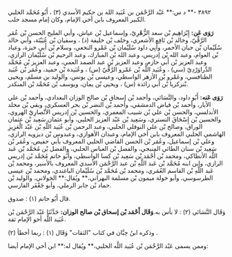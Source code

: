 ٣٨٩٢ -** د س:** عَبْد الرَّحْمَن بن عُبَيد الله بن حكيم الأسدي (٣) ، أَبُو مُحَمَّد الحلبي الكبير المعروف بابن أخي الإمام، وكان إمام مسجد حلب.

**رَوَى عَن:** إِبْرَاهِيم بْن سعد الزُّهْرِيّ، وإسماعيل بْن عياش، وأبي المليح الحسن بْن عُمَر الرَّقِّيّ، وخالد بْن نَافِع الأشعري، وخلف بْن خليفة (د) ، وسفيان بْن عُيَيْنَة، وأبي خالد سُلَيْمان بْن حيان الأحمر، وأَبِي داود سُلَيْمان بْن عَمْرو النخعي، وسلام بْن أَبي خبزة، وعباد بْن العوام، وعبد الله بْن إدريس، وعبد الله بْن المبارك، وعبد الرحيم بْن سُلَيْمان الرازي، وعبد العزيز بْن أَبي حازم، وعبد العزيز بْن عبد الصمد العمي، وعبد العزيز بْن مُحَمَّد الدَّراوَرْدِيّ (سي) ، وعُبَيد اللَّه بْن عَمْرو الرَّقِّيّ (س) ، وعُبَيدة بْن حميد، وعُمَر بْن عُبَيد الطنافسي، وعَمْرو بْن الأزهر الواسطي، وعيسى بْن يونس، والوليد بن مسلم، ويحيى بْنزكريا بْن أَبي زائدة (س) ، ويحيى بْن يمان، ويوسف بْن مُحَمَّد بْن المنكدر.

**رَوَى عَنه:** أَبُو داود، والنَّسَائي، وأحمد بْن إسحاق بْن صالح الوزان البغدادي، وأحمد بْن علي الأبار، وأحمد بْن فياض الدمشقي، وأحمد بْن النضر بْن بحر العسكري، وبقي بْن مخلد الأندلسي، والحسن بْن علي بْن شبيب المعمري، والحسين بْن إدريس الأَنْصارِيّ الهروي، والحسين بْن إِسْحَاقَ التستري، وسَعِيد بْن عَبْد العزيز الحلبي، وأبو عثمان سَعِيد بْن عثمان الوراق، وصالح بْن علي النوفلي الحلبي، وعبد الرحمن بْن عُبَيد اللَّهِ بْن عَبْد الْعَزِيزِ الهاشمي الحلبي المعروف بابن أخي الإمام، وعبدان الأهوازي، وعبدوس بْن ديزويه الرازي، وعلي بْن إسماعيل، وعُمَر بْن الحسن القاضي الحلبي المعروف بأبي حفيص، وعُمَر بْن سَعِيد بْن سنان الطائي المنبجي، والفضل بْن العباس الحلبي، والفضل بْن مُحَمَّد بْن عَبد اللَّه الأنطاكي، ومحمد بْن أَحْمَد بْن سَعِيد بْن كسا الواسطي، وأَبُو حاتم مُحَمَّد بْن إدريس الرازي، وابن ابنه مُحَمَّد بْن عَبد اللَّهِ بْن عبد الرَّحْمَن الأسدي المعروف بالأسير، ومحمد بْن عَبد اللَّهِ بْن القاسم العُمَري، ومحمد بْن مُحَمَّد بْن سُلَيْمان الباغندي، ومحمد بْن عيسى الطرسوسي، وأبو خولة ميمون بْن مسلمة البهراني،** ويُقال:** الخولاني، والوليد بْن حماد بْن جابر الرملي، وأبو جَعْفَر الفارسي.

قال أَبُو حاتم (١) : صدوق.

وَقَال النَّسَائي (٢) : لا بأس به.**وَقَال أَحْمَد بْن إسحاق بْن صالح الوزان:** حَدَّثَنَا عَبْد الرَّحْمَن بْن عُبَيد اللَّه أخو الإمام ثقة.

وذكره ابنُ حِبَّان في كتاب "الثقات" وَقَال (١) : ربما أخطأ (٢) .

وممن يسمى عَبْد الرَّحْمَن بْن عُبَيد اللَّه الحلبي،** ويُقال له:** ابن أخي الإمام أيضا: